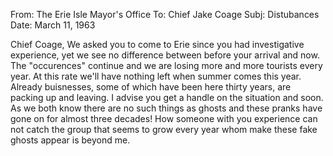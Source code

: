 ﻿From: The Erie Isle Mayor's Office
To: Chief Jake Coage
Subj: Distubances
Date: March 11, 1963


Chief Coage, 
We asked you to come to Erie since you had investigative experience, yet we see no difference between before your arrival and now. The "occurences" continue and we are losing more and more tourists every year. At this rate we'll have nothing left when summer comes this year. Already buisnesses, some of which have been here thirty years, are packing up and leaving. I advise you get a handle on the situation and soon. As we both know there are no such things as ghosts and these pranks have gone on for almost three decades! How someone with you experience can not catch the group that seems to grow every year whom make these fake ghosts appear is beyond me.
